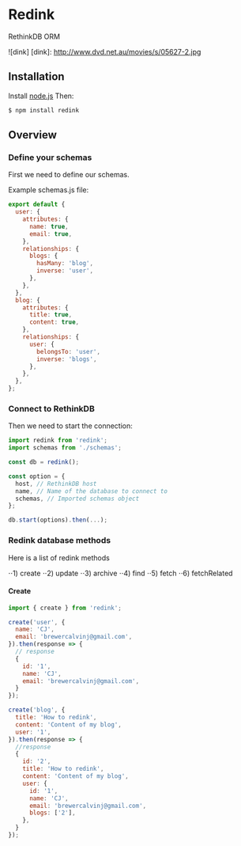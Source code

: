 # Redink
RethinkDB ORM

![dink]
[dink]: http://www.dvd.net.au/movies/s/05627-2.jpg
## Installation
Install [node.js](http://nodejs.org/) Then:

```sh
$ npm install redink
```

## Overview
### Define your schemas
First we need to define our schemas.

Example schemas.js file:

```javascript
export default {
  user: {
    attributes: {
      name: true,
      email: true,
    },
    relationships: {
      blogs: {
        hasMany: 'blog',
        inverse: 'user',
      },
    },
  },
  blog: {
    attributes: {
      title: true,
      content: true,
    },
    relationships: {
      user: {
        belongsTo: 'user',
        inverse: 'blogs',
      },
    },
  },
};
```

### Connect to RethinkDB
Then we need to start the connection:

```javascript
import redink from 'redink';
import schemas from './schemas';

const db = redink();

const option = {
  host, // RethinkDB host
  name, // Name of the database to connect to
  schemas, // Imported schemas object
};

db.start(options).then(...);
```

### Redink database methods
Here is a list of redink methods

⋅⋅1) create
⋅⋅2) update
⋅⋅3) archive
⋅⋅4) find
⋅⋅5) fetch
⋅⋅6) fetchRelated

#### Create
```javascript
import { create } from 'redink';

create('user', {
  name: 'CJ',
  email: 'brewercalvinj@gmail.com',
}).then(response => {
  // response
  {
    id: '1',
    name: 'CJ',
    email: 'brewercalvinj@gmail.com',
  }
});

create('blog', {
  title: 'How to redink',
  content: 'Content of my blog',
  user: '1',
}).then(response => {
  //response
  {
    id: '2',
    title: 'How to redink',
    content: 'Content of my blog',
    user: {
      id: '1',
      name: 'CJ',
      email: 'brewercalvinj@gmail.com',
      blogs: ['2'],
    },
  }
});
```
